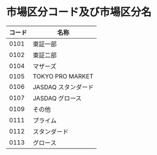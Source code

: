 # 市場区分コード及び市場区分名



| コード  | 名称               |
| ---- | ---------------- |
| 0101 | 東証一部             |
| 0102 | 東証二部             |
| 0104 | マザーズ             |
| 0105 | TOKYO PRO MARKET |
| 0106 | JASDAQ スタンダード    |
| 0107 | JASDAQ グロース      |
| 0109 | その他              |
| 0111 | プライム             |
| 0112 | スタンダード           |
| 0113 | グロース             |
